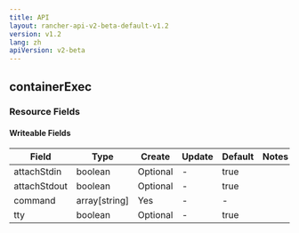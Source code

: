 ```yaml
---
title: API
layout: rancher-api-v2-beta-default-v1.2
version: v1.2
lang: zh
apiVersion: v2-beta
---
```


## containerExec



### Resource Fields

#### Writeable Fields

Field | Type | Create | Update | Default | Notes
---|---|---|---|---|---
attachStdin | boolean | Optional | - | true | 
attachStdout | boolean | Optional | - | true | 
command | array[string] | Yes | - | - | 
tty | boolean | Optional | - | true | 



<br>
